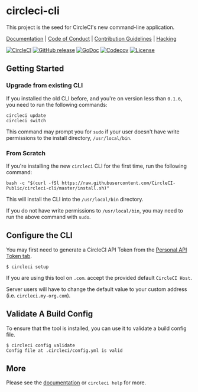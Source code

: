 # circleci-cli

This project is the seed for CircleCI's new command-line application.

[Documentation](https://circleci-public.github.io/circleci-cli) |
[Code of Conduct](./CODE_OF_CONDUCT.md) |
[Contribution Guidelines](./CONTRIBUTING.md) |
[Hacking](./HACKING.md)

[![CircleCI](https://circleci.com/gh/CircleCI-Public/circleci-cli.svg?style=svg)](https://circleci.com/gh/CircleCI-Public/circleci-cli)
[![GitHub release](https://img.shields.io/github/tag/CircleCI-Public/circleci-cli.svg?label=latest)](https://github.com/CircleCI-Public/circleci-cli/releases)
[![GoDoc](https://img.shields.io/badge/godoc-reference-blue.svg)](https://godoc.org/github.com/CircleCI-Public/circleci-cli)
[![Codecov](https://codecov.io/gh/CircleCI-Public/circleci-cli/branch/master/graph/badge.svg)](https://codecov.io/gh/CircleCI-Public/circleci-cli)
[![License](https://img.shields.io/badge/license-MIT-red.svg)](./LICENSE)

## Getting Started

### Upgrade from existing CLI

If you installed the old CLI before, and you're on version less than `0.1.6`, you need to run the following commands:

```
circleci update
circleci switch
```

This command may prompt you for `sudo` if your user doesn't have write permissions to the install directory, `/usr/local/bin`.

### From Scratch

If you're installing the new `circleci` CLI for the first time, run the following command:

```
bash -c "$(curl -fSl https://raw.githubusercontent.com/CircleCI-Public/circleci-cli/master/install.sh)"
```

This will install the CLI into the `/usr/local/bin` directory.

If you do not have write permissions to `/usr/local/bin`, you may need to run the above command with `sudo`.

## Configure the CLI

You may first need to generate a CircleCI API Token from the [Personal API Token tab](https://circleci.com/account/api).

```
$ circleci setup
```

If you are using this tool on `.com`. accept the provided default `CircleCI Host`.

Server users will have to change the default value to your custom address (i.e. `circleci.my-org.com`).


## Validate A Build Config

To ensure that the tool is installed, you can use it to validate a build config file.

```
$ circleci config validate
Config file at .circleci/config.yml is valid
```

## More

Please see the [documentation](https://circleci-public.github.io/circleci-cli) or `circleci help` for more.

